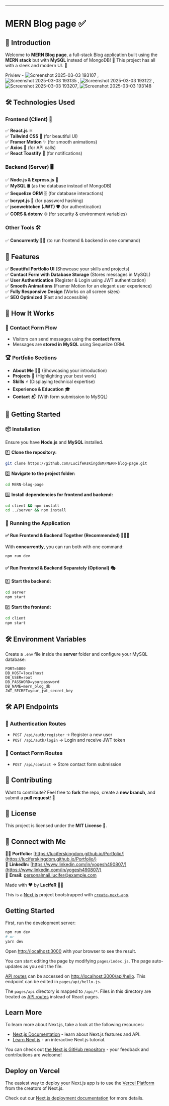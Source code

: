
---

# **MERN Blog page** ✅  

## 🚀 Introduction  
Welcome to **MERN Blog page**, a full-stack Blog application built using the **MERN stack** but with **MySQL** instead of MongoDB! 🌟 This project has all with a sleek and modern UI. 🚀  

Priview - ![Screenshot 2025-03-03 193107](https://github.com/user-attachments/assets/9d90c95d-07b8-49bf-900f-e903055ccb6a) , ![Screenshot 2025-03-03 193135](https://github.com/user-attachments/assets/5cf608e1-6400-4ff1-9dc9-d506dd25a626) , ![Screenshot 2025-03-03 193122](https://github.com/user-attachments/assets/8211233f-c705-492c-ab13-c695eed56a5a) , ![Screenshot 2025-03-03 193207](https://github.com/user-attachments/assets/b8aa3e1b-ba9a-4243-babd-f4cde23a4a23), ![Screenshot 2025-03-03 193148](https://github.com/user-attachments/assets/4f8f26dd-8449-4db1-913d-8667e9c80fcc)

## 🛠️ Technologies Used  

### **Frontend (Client) 🎨**  
✅ **React.js** ⚛️  
✅ **Tailwind CSS** 🎨 (for beautiful UI)  
✅ **Framer Motion** ✨ (for smooth animations)  
✅ **Axios** 🔄 (for API calls)  
✅ **React Toastify** 🍞 (for notifications)  

### **Backend (Server) 🖥️**  
✅ **Node.js & Express.js** 🚀  
✅ **MySQL** 🛢️ (as the database instead of MongoDB)  
✅ **Sequelize ORM** 🗄️ (for database interactions)  
✅ **bcrypt.js** 🔐 (for password hashing)  
✅ **jsonwebtoken (JWT)** 🛡️ (for authentication)  
✅ **CORS & dotenv** 🌐 (for security & environment variables)  

### **Other Tools 🛠️**  
✅ **Concurrently** 🏃‍♂️ (to run frontend & backend in one command)  

## 🎯 Features  
✅ **Beautiful Portfolio UI** (Showcase your skills and projects)  
✅ **Contact Form with Database Storage** (Stores messages in MySQL)  
✅ **User Authentication** (Register & Login using JWT authentication)  
✅ **Smooth Animations** (Framer Motion for an elegant user experience)  
✅ **Fully Responsive Design** (Works on all screen sizes)  
✅ **SEO Optimized** (Fast and accessible)  

## 🚀 How It Works  

### 📩 **Contact Form Flow**  
- Visitors can send messages using the **contact form**.  
- Messages are **stored in MySQL** using Sequelize ORM.  

### 🏆 **Portfolio Sections**  
- **About Me** 🧑‍💻 (Showcasing your introduction)  
- **Projects** 🚀 (Highlighting your best work)  
- **Skills** ⚡ (Displaying technical expertise)  
- **Experience & Education** 🎓  
- **Contact** 📬 (With form submission to MySQL)  

## 🏁 Getting Started  

### 📦 **Installation**  
Ensure you have **Node.js** and **MySQL** installed.  

1️⃣ **Clone the repository:**  
```sh
git clone https://github.com/LucifeRsKingdoM/MERN-blog-page.git
```  

2️⃣ **Navigate to the project folder:**  
```sh
cd MERN-blog-page
```  

3️⃣ **Install dependencies for frontend and backend:**  
```sh
cd client && npm install
cd ../server && npm install
```  

### 🚀 **Running the Application**  

#### ✅ **Run Frontend & Backend Together (Recommended) 🏃‍♂️💨**  
With **concurrently**, you can run both with one command:  
```sh
npm run dev
```  

#### ✅ **Run Frontend & Backend Separately (Optional) 🎭**  
1️⃣ **Start the backend:**  
```sh
cd server
npm start
```  

2️⃣ **Start the frontend:**  
```sh
cd client
npm start
```  

## 🛠️ **Environment Variables**  
Create a `.env` file inside the **server** folder and configure your MySQL database:  
```env
PORT=5000
DB_HOST=localhost
DB_USER=root
DB_PASSWORD=yourpassword
DB_NAME=mern_blog_db
JWT_SECRET=your_jwt_secret_key
```  

## 🛠️ **API Endpoints**  

### 🔐 **Authentication Routes**  
- `POST /api/auth/register` → Register a new user  
- `POST /api/auth/login` → Login and receive JWT token  

### 📩 **Contact Form Routes**  
- `POST /api/contact` → Store contact form submission  

## 🤝 **Contributing**  
Want to contribute? Feel free to **fork** the repo, create a **new branch**, and submit a **pull request**! 🚀  

## 📜 **License**  
This project is licensed under the **MIT License** 📜.  

## 🚀 **Connect with Me**  
👨‍💻 **Portfolio:** [https://luciferskingdom.github.io/Portfolio/](https://luciferskingdom.github.io/Portfolio/)  
🔗 **LinkedIn:** [https://www.linkedin.com/in/yogesh490807/](https://www.linkedin.com/in/yogesh490807/)  
📧 **Email:** personalmail.lucifer@example.com  

Made with ❤️ by **LucifeR** 🎨🚀  





This is a [Next.js](https://nextjs.org/) project bootstrapped with [`create-next-app`](https://github.com/vercel/next.js/tree/canary/packages/create-next-app).

## Getting Started

First, run the development server:

```bash
npm run dev
# or
yarn dev
```

Open [http://localhost:3000](http://localhost:3000) with your browser to see the result.

You can start editing the page by modifying `pages/index.js`. The page auto-updates as you edit the file.

[API routes](https://nextjs.org/docs/api-routes/introduction) can be accessed on [http://localhost:3000/api/hello](http://localhost:3000/api/hello). This endpoint can be edited in `pages/api/hello.js`.

The `pages/api` directory is mapped to `/api/*`. Files in this directory are treated as [API routes](https://nextjs.org/docs/api-routes/introduction) instead of React pages.

## Learn More

To learn more about Next.js, take a look at the following resources:

- [Next.js Documentation](https://nextjs.org/docs) - learn about Next.js features and API.
- [Learn Next.js](https://nextjs.org/learn) - an interactive Next.js tutorial.

You can check out [the Next.js GitHub repository](https://github.com/vercel/next.js/) - your feedback and contributions are welcome!

## Deploy on Vercel

The easiest way to deploy your Next.js app is to use the [Vercel Platform](https://vercel.com/new?utm_medium=default-template&filter=next.js&utm_source=create-next-app&utm_campaign=create-next-app-readme) from the creators of Next.js.

Check out our [Next.js deployment documentation](https://nextjs.org/docs/deployment) for more details.

